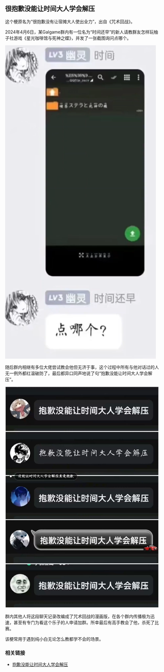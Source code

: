 ## 很抱歉没能让时间大人学会解压

这个梗原名为“很抱歉没有让宿傩大人使出全力”，出自《咒术回战》。

2024年4月6日，某Galgame群内有一位名为“时间还早”的新人请教群友怎样玩柚子社游戏《星光咖啡馆与死神之蝶》，并发了一张截图询问点哪个。

![image](../asset/很抱歉没能让时间大人学会解压/开端.png)

随后群内相继有多位大佬尝试教会他但无济于事，这个过程中所有与他对话过的人无一例外都红温破防了，最后都异口同声地说了句“抱歉没能让时间大人学会解压”。

![image](../asset/很抱歉没能让时间大人学会解压/结尾.png)

群内其他人将这段聊天记录改编成了咒术回战的漫画版，在各个群内传播极为迅速，甚至有专门为看这个乐子的人申请加群。所幸最后有高手教会了他，杀死了比赛。

该梗常用于遇到纯小白无论怎么教都学不会的场景。

### 相关链接

+ [抱歉没能让时间大人学会解压](https://www.bilibili.com/video/BV1ZF4m1K7gg)